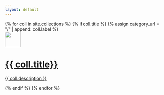 ```yaml
---
layout: default
---
```


<!--<h1 class="categories-title">Categories</h1>-->

<!--<div id="test1">500 px</div>
<div id="test2">1 in</div>
<div id="test3">1 cm</div>-->

<div>
  {% for coll in site.collections %}
    {% if coll.title %}
        {% assign category_url = "/" | append: coll.label %}
          <a class="collection-box-link" href="{{ category_url | relative_url }}">
        <div class="collection-box">
            <div class="collection-box-heading">
              <img src="{{ coll.image | relative_url }}" height="50px">
              <h1>{{ coll.title}}</h1>
            </div>
            <p>{{ coll.description }}</p>
        </div>
          </a>
    {% endif %}
  {% endfor %}
</div>
